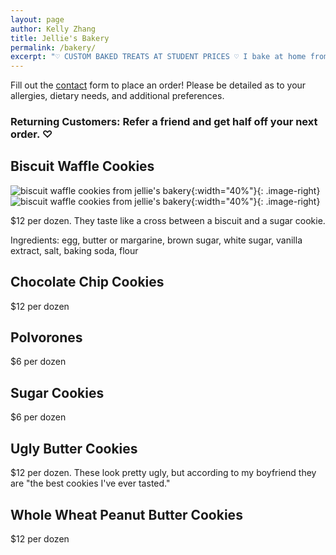 ```yaml
---
layout: page
author: Kelly Zhang
title: Jellie's Bakery
permalink: /bakery/
excerpt: "♡ CUSTOM BAKED TREATS AT STUDENT PRICES ♡ I bake at home from scratch and would love to share some of my treats with you! Serving Kitchener-Waterloo area."
---
```


Fill out the [contact](/contact) form to place an order! Please be detailed as to your allergies, dietary needs, and additional preferences.

### Returning Customers: Refer a friend and get half off your next order. ♡

## Biscuit Waffle Cookies

![biscuit waffle cookies from jellie's bakery](/food/images/bakery-biscuit-waffle-cookies.jpg){:width="40%"}{: .image-right} ![biscuit waffle cookies from jellie's bakery](/food/images/bakery-biscuit-waffle-cookies-1.jpg){:width="40%"}{: .image-right}

$12 per dozen. They taste like a cross between a biscuit and a sugar cookie.

Ingredients: egg, butter or margarine, brown sugar, white sugar, vanilla extract, salt, baking soda, flour

## Chocolate Chip Cookies

$12 per dozen

## Polvorones

$6 per dozen

## Sugar Cookies

$6 per dozen

## Ugly Butter Cookies

$12 per dozen. These look pretty ugly, but according to my boyfriend they are "the best cookies I've ever tasted."

## Whole Wheat Peanut Butter Cookies

$12 per dozen
